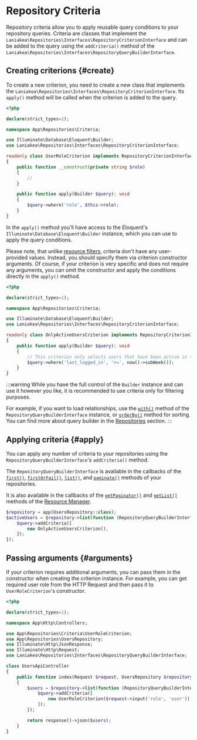 # Repository Criteria

Repository criteria allow you to apply reusable query conditions to your repository queries. Criteria are classes that
implement the `Laniakea\Repositories\Interfaces\RepositoryCriterionInterface` and can be added to the query using the
`addCriteria()` method of the `Laniakea\Repositories\Interfaces\RepositoryQueryBuilderInterface`.

## Creating criterions {#create}

To create a new criterion, you need to create a new class that implements the
`Laniakea\Repositories\Interfaces\RepositoryCriterionInterface`. Its `apply()` method will be called when the criterion is
added to the query.

```php
<?php

declare(strict_types=1);

namespace App\Repositories\Criteria;

use Illuminate\Database\Eloquent\Builder;
use Laniakea\Repositories\Interfaces\RepositoryCriterionInterface;

readonly class UserRoleCriterion implements RepositoryCriterionInterface
{
    public function __construct(private string $role)
    {
        //
    }

    public function apply(Builder $query): void
    {
        $query->where('role', $this->role);
    }
}
```

In the `apply()` method you'll have access to the Eloquent's `Illuminate\Database\Eloquent\Builder` instance,
which you can use to apply the query conditions.

Please note, that unlike [resource filters](/resources/filters), criteria don't have any user-provided values.
Instead, you should specify them via criterion constructor arguments. Of course, if your criterion is very specific
and does not require any arguments, you can omit the constructor and apply the conditions directly in the `apply()` method.

```php
<?php

declare(strict_types=1);

namespace App\Repositories\Criteria;

use Illuminate\Database\Eloquent\Builder;
use Laniakea\Repositories\Interfaces\RepositoryCriterionInterface;

readonly class OnlyActiveUsersCriterion implements RepositoryCriterionInterface
{
    public function apply(Builder $query): void
    {
        // This criterion only selects users that have been active in the last week.
        $query->where('last_logged_in', '>=', now()->subWeek());
    }
}
```

:::warning
While you have the full control of the `Builder` instance and can use it however you like, it is recommended to use
criteria only for filtering purposes.

For example, if you want to load relationships, use the [`with()`](/repositories#with) method of the `RepositoryQueryBuilderInterface` instance,
or [`orderBy()`](/repositories#orderBy) method for sorting. You can find more about query builder in the
[Repositories](/repositories) section.
:::

## Applying criteria {#apply}

You can apply any number of criteria to your repositories using the `RepositoryQueryBuilderInterface`'s `addCriteria()` method.

The `RepositoryQueryBuilderInterface` is available in the callbacks of the [`first()`](/repositories#first),
[`firstOrFail()`](/repositories#firstOrFail), [`list()`](/repositories#list), and [`paginate()`](/repositories#paginate) methods
of your repositories.

It is also available in the callbacks of the [`getPaginator()`](/resources/manager#getPaginator)
and [`getList()`](/resources/manager#getList) methods of the [Resource Manager](/resources/manager).

```php
$repository = app(UsersRepository::class);
$activeUsers = $repository->list(function (RepositoryQueryBuilderInterface $query) {
    $query->addCriteria([
        new OnlyActiveUsersCriterion(),
    ]);
});
```

## Passing arguments {#arguments}

If your criterion requires additional arguments, you can pass them in the constructor when creating the criterion instance.
For example, you can get required user role from the HTTP Request and then pass it to `UserRoleCriterion`'s constructor.

```php
<?php

declare(strict_types=1);

namespace App\Http\Controllers;

use App\Repositories\Criteria\UserRoleCriterion;
use App\Repositories\UsersRepository;
use Illuminate\Http\JsonResponse;
use Illuminate\Http\Request;
use Laniakea\Repositories\Interfaces\RepositoryQueryBuilderInterface;

class UsersApiController
{
    public function index(Request $request, UsersRepository $repository): JsonResponse
    {
        $users = $repository->list(function (RepositoryQueryBuilderInterface $query) use ($request) {
            $query->addCriteria([
                new UserRoleCriterion($request->input('role', 'user')),
            ]);
        });

        return response()->json($users);
    }
}
```
